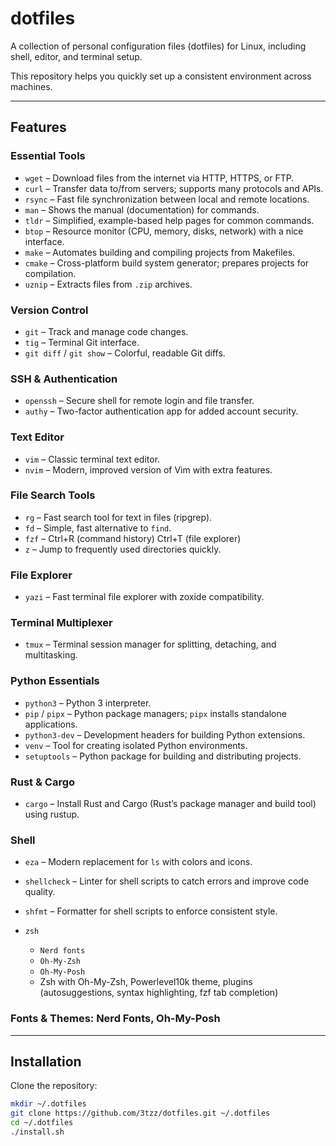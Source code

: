 # dotfiles

A collection of personal configuration files (dotfiles) for Linux, including shell, editor, and terminal setup.

This repository helps you quickly set up a consistent environment across machines.

---

## Features

### Essential Tools

- `wget` – Download files from the internet via HTTP, HTTPS, or FTP.
- `curl` – Transfer data to/from servers; supports many protocols and APIs.
- `rsync` – Fast file synchronization between local and remote locations.
- `man` – Shows the manual (documentation) for commands.
- `tldr` – Simplified, example-based help pages for common commands.
- `btop` – Resource monitor (CPU, memory, disks, network) with a nice interface.
- `make` – Automates building and compiling projects from Makefiles.
- `cmake` – Cross-platform build system generator; prepares projects for compilation.
- `uznip` – Extracts files from `.zip` archives.

### Version Control

- `git` – Track and manage code changes.
- `tig` – Terminal Git interface.
- `git diff` / `git show` – Colorful, readable Git diffs.

### SSH & Authentication

- `openssh` – Secure shell for remote login and file transfer.
- `authy` – Two-factor authentication app for added account security.

### Text Editor

- `vim` – Classic terminal text editor.
- `nvim` – Modern, improved version of Vim with extra features.

### File Search Tools

- `rg` – Fast search tool for text in files (ripgrep).
- `fd` – Simple, fast alternative to `find`.
- `fzf` – Ctrl+R (command history) Ctrl+T (file explorer)
- `z` – Jump to frequently used directories quickly.

### File Explorer

- `yazi` – Fast terminal file explorer with zoxide compatibility.

### Terminal Multiplexer

- `tmux` – Terminal session manager for splitting, detaching, and multitasking.

### Python Essentials

- `python3` – Python 3 interpreter.
- `pip` / `pipx` – Python package managers; `pipx` installs standalone applications.
- `python3-dev` – Development headers for building Python extensions.
- `venv` – Tool for creating isolated Python environments.
- `setuptools` – Python package for building and distributing projects.

### Rust & Cargo

- `cargo` – Install Rust and Cargo (Rust’s package manager and build tool) using rustup.

### Shell

- `eza` – Modern replacement for `ls` with colors and icons.
- `shellcheck` – Linter for shell scripts to catch errors and improve code quality.
- `shfmt` – Formatter for shell scripts to enforce consistent style.
- `zsh`

  - `Nerd fonts`
  - `Oh-My-Zsh`
  - `Oh-My-Posh`

  * Zsh with Oh-My-Zsh, Powerlevel10k theme, plugins (autosuggestions, syntax highlighting, fzf tab completion)

### **Fonts & Themes**: Nerd Fonts, Oh-My-Posh

---

## Installation

Clone the repository:

```bash
mkdir ~/.dotfiles
git clone https://github.com/3tzz/dotfiles.git ~/.dotfiles
cd ~/.dotfiles
./install.sh
```

